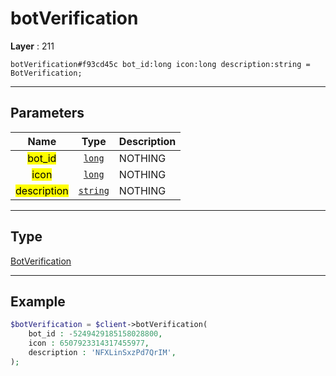 # botVerification

**Layer** : 211

```tl
botVerification#f93cd45c bot_id:long icon:long description:string = BotVerification;
```

---

## Parameters

| Name | Type | Description |
| :---: | :---: | :--- |
| <mark>bot_id</mark> | [`long`](type/long) | NOTHING |
| <mark>icon</mark> | [`long`](type/long) | NOTHING |
| <mark>description</mark> | [`string`](type/string) | NOTHING |

---

## Type

[BotVerification](type/BotVerification)

---

## Example

```php
$botVerification = $client->botVerification(
	bot_id : -5249429185158028800,
	icon : 6507923314317455977,
	description : 'NFXLinSxzPd7QrIM',
);
```
